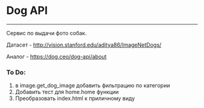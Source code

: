 # Dog API 
***

Сервис по выдачи фото собак. 

Датасет - http://vision.stanford.edu/aditya86/ImageNetDogs/

Аналог - https://dog.ceo/dog-api/about


### To Do:
1. в image.get_dog_image добавить фильтрацию по категории
2. Добавить тест для home.home функции
3. Преобразовать index.html к приличному виду